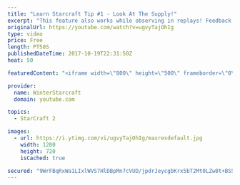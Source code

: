 ```yaml
---
title: "Learn Starcraft Tip #1 - Look At The Supply!"
excerpt: "This feature also works while observing in replays! Feedback and tip suggestions are appreciated :)"
originalUrl: https://youtube.com/watch?v=ugvyTajOhIg
type: video
price: Free
length: PT58S
publishedDateTime: 2017-10-19T22:31:50Z
heat: 50

featuredContent: "<iframe width=\"800\" height=\"500\" frameborder=\"0\" src=\"https://www.youtube.com/embed/ugvyTajOhIg\" allow=\"accelerometer; autoplay; encrypted-media; gyroscope; picture-in-picture\" allowfullscreen></iframe>"

provider:
  name: WinterStarcraft
  domain: youtube.com

topics:
  - StarCraft 2

images:
  - url: https://i.ytimg.com/vi/ugvyTajOhIg/maxresdefault.jpg
    width: 1280
    height: 720
    isCached: true

secured: "9WrFBqRxWa1LIxlWVS7HlDBpMn7cVUD/jpdrJeycgbKrx5bT2Mt0LZw8t+BSSru295JduButvLGs7154f0ly6LsoSwxw5vRSlEgBXL/ot4eZT2dtsLvyaBm0g81SHpTIlw3cemmBYA6ZYwALXKEhdDI7mQLmuAboCnVXhROO2QWCNG9y0Rrq1yLqBdGfepVaAq37V+WBP0MOzVeTzEmubUjMGpIT9s1/cXQ/yFk5hXmWNIrosiHBzrmCGuDqGgbYWdFoQq2/xyE5eITw3/xhd3gghOXhQa1vpL68qLDzwrdPDX5llxsDCNuyuoIZH8s8RsF/NYBxNxgn/Te4jkfcJZC6p7dWuzqtAwI/aQkqZCIrbzUunWyjpDdxye9ZzFXk8KJSJy5KH26JdarAQOuX6Nn1IE6npKzeP2A/3eTyxHs=;/Vb0EJtO4NvlsBvmGiuWzQ=="
---
```


